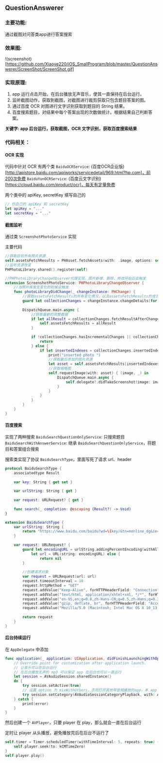 

## QuestionAnswerer

### 主要功能:
通过截图对问答类app进行答案搜索

### 效果图:
!(screenshot)[https://github.com/Xiaoye220/iOS_SmallProgram/blob/master/QuestionAnswerer/ScreenShot/ScreenShot.gif]

### 实现原理:
1. app 运行点击开始，在后台播放无声音乐，使其一直保持在后台运行。
2. 监听截图动作，获取到截图，对截图进行裁剪获取只包含题目答案的图。
3. 通过百度 OCR 对图进行文字识别获取到题目的 String 结果。
4. 百度搜索题目，对结果中每个答案出现的次数做统计。根据结果自己判断答案。

**关键字: app 后台运行，获取截图，OCR 文字识别，获取百度搜索结果**

### 代码相关：

#### OCR 实现

代码中针对 OCR 有两个类
```BaiduOCRService```: (百度OCR企业版)[http://apistore.baidu.com/apiworks/servicedetail/969.html?hp.com]，前200次免费
```BaiduYunOCRService```: (百度云文字识别)[https://cloud.baidu.com/product/ocr]，每天有定量免费 

两个类中的 apiKey, secretKey 填写自己的
```swift
// 你自己的 apiKey 和 secretKey
let apiKey = "..."
let secretKey = "..."
```

#### 截图监听

通过类 ```ScreenshotPhotoService``` 实现

主要代码
```swift
//获取目前所有照片资源
self.assetsFetchResults = PHAsset.fetchAssets(with: .image, options: self.allPhotosOptions)
//监听资源改变
PHPhotoLibrary.shared().register(self)

//PHPhotoLibraryChangeObserver代理实现，图片新增、删除、修改开始后会触发
extension ScreenshotPhotoService: PHPhotoLibraryChangeObserver {
    //当照片库发生变化的时候会触发
    func photoLibraryDidChange(_ changeInstance: PHChange) {
        //获取assetsFetchResults的所有变化情况，以及assetsFetchResults的成员变化前后的数据
        guard let collectionChanges = changeInstance.changeDetails(for: self.assetsFetchResults as! PHFetchResult<PHObject>) else { return }
        
        DispatchQueue.main.async {
            //获取最新的完整数据
            if let allResult = collectionChanges.fetchResultAfterChanges as? PHFetchResult<PHAsset>{
                self.assetsFetchResults = allResult
            }
            
            if !collectionChanges.hasIncrementalChanges || collectionChanges.hasMoves{
                return
            } else {
                if let insertedIndexes = collectionChanges.insertedIndexes, insertedIndexes.count > 0 {
                    print("inserted photo ")
                    //获取最后添加的图片资源
                    let asset = self.assetsFetchResults[insertedIndexes.first!]
                    //获取缩略图
                    self.requestImage(with: asset) { (image, _) in
                        DispatchQueue.main.async {
                            self.delegate?.didTakeScreenshot(image: image)
                        }
                    }
                }
            }
        }
    }
}
```

#### 百度搜索

实现了两种搜索
```BaiduSearchQuestionOnlyService```: 只搜索题目
```BaiduSearchWithAnswerService```: 继承 ```BaiduSearchQuestionOnlyService```，将题目和答案组合搜索

搜索类实现了协议 ```BaiduSearchType```，里面写死了请求 url、header
```swift
protocol BaiduSearchType {
    associatedtype Result
    
    var key: String { get set }
    
    var urlString: String { get }
    
    var request: URLRequest? { get }
    
    func search(_ completion: @escaping (Result?) -> Void)
}

extension BaiduSearchType {
    var urlString: String {
        return "https://www.baidu.com/baidu?wd=\(key)&tn=monline_dg&ie=utf-8"
    }
    
    var request: URLRequest? {
        guard let encodingURL = urlString.addingPercentEncoding(withAllowedCharacters: .urlQueryAllowed),
            let url = URL(string: encodingURL) else {
                return nil
        }
        
        //创建请求对象
        var request = URLRequest(url: url)
        request.timeoutInterval = 10
        request.httpMethod = "GET"
        request.addValue("Keep-Alive", forHTTPHeaderField: "Connection")
        request.addValue("text/html, application/xhtml+xml, */*", forHTTPHeaderField: "Accept")
        request.addValue("en-US,en;q=0.8,zh-Hans-CN;q=0.5,zh-Hans;q=0.3", forHTTPHeaderField: "Accept-Language")
        request.addValue("gzip, deflate, br", forHTTPHeaderField: "Accept-Encoding")
        request.addValue("Mozilla/5.0 (Macintosh; Intel Mac OS X 10_13_2) AppleWebKit/537.36 (KHTML, like Gecko) Chrome/63.0.3239.84 Safari/537.36", forHTTPHeaderField: "User-Agent")
        
        return request
    }
}
```

#### 后台持续运行

在 ```AppDelegate``` 中添加
```swift
func application(_ application: UIApplication, didFinishLaunchingWithOptions launchOptions: [UIApplicationLaunchOptionsKey: Any]?) -> Bool {
    // Override point for customization after application launch.
    // 让音乐可以在后台运行
    // 在后台播放无声的 mp3 可以保证 app 在后台也可以一直运行
    let session = AVAudioSession.sharedInstance()
    do {
        try session.setActive(true)
        // 设置 option 为 mixWithOthers，否则打开其他带音频播放的app，本 app 的 avplayer 会停止播放，就无法保持后台一直运行了
        try session.setCategory(AVAudioSessionCategoryPlayback, with: AVAudioSessionCategoryOptions.mixWithOthers)
    } catch {
        print(error)
    }
}
```

然后创建一个 ```AVPlayer```，只要 player 在 play，那么就会一直在后台运行

定时让 player 从头播放，避免播放完后在后台不运行了

```swift
self.timer = Timer.scheduledTimer(withTimeInterval: 5, repeats: true) { _ in
    self.player.seek(to: kCMTimeZero)
}
self.player.play()
```



